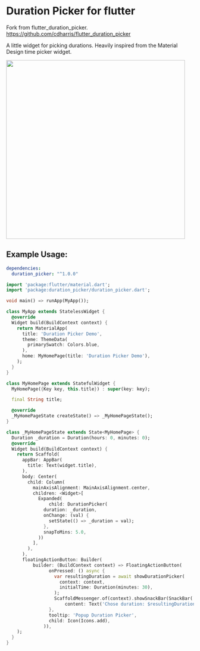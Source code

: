 # Duration Picker for flutter

Fork from flutter_duration_picker. https://github.com/cdharris/flutter_duration_picker

A little widget for picking durations. Heavily inspired from the Material Design time picker widget.

<img src="https://raw.githubusercontent.com/juliansteenbakker/duration_picker/master/example.gif" height="480px" >

## Example Usage:

```yaml
dependencies:
  duration_picker: "^1.0.0"
```

```dart
import 'package:flutter/material.dart';
import 'package:duration_picker/duration_picker.dart';

void main() => runApp(MyApp());

class MyApp extends StatelessWidget {
  @override
  Widget build(BuildContext context) {
    return MaterialApp(
      title: 'Duration Picker Demo',
      theme: ThemeData(
        primarySwatch: Colors.blue,
      ),
      home: MyHomePage(title: 'Duration Picker Demo'),
    );
  }
}

class MyHomePage extends StatefulWidget {
  MyHomePage({Key key, this.title}) : super(key: key);

  final String title;

  @override
  _MyHomePageState createState() => _MyHomePageState();
}

class _MyHomePageState extends State<MyHomePage> {
  Duration _duration = Duration(hours: 0, minutes: 0);
  @override
  Widget build(BuildContext context) {
    return Scaffold(
      appBar: AppBar(
        title: Text(widget.title),
      ),
      body: Center(
        child: Column(
          mainAxisAlignment: MainAxisAlignment.center,
          children: <Widget>[
            Expanded(
                child: DurationPicker(
              duration: _duration,
              onChange: (val) {
                setState(() => _duration = val);
              },
              snapToMins: 5.0,
            ))
          ],
        ),
      ),
      floatingActionButton: Builder(
          builder: (BuildContext context) => FloatingActionButton(
                onPressed: () async {
                  var resultingDuration = await showDurationPicker(
                    context: context,
                    initialTime: Duration(minutes: 30),
                  );
                  ScaffoldMessenger.of(context).showSnackBar(SnackBar(
                      content: Text('Chose duration: $resultingDuration')));
                },
                tooltip: 'Popup Duration Picker',
                child: Icon(Icons.add),
              )),
    );
  }
}

```

